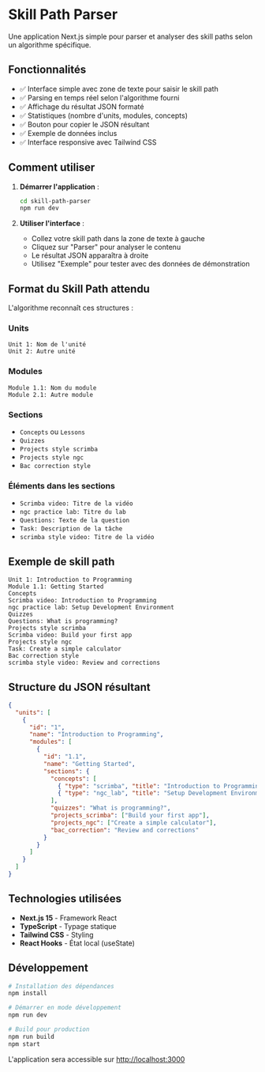 # Skill Path Parser

Une application Next.js simple pour parser et analyser des skill paths selon un algorithme spécifique.

## Fonctionnalités

- ✅ Interface simple avec zone de texte pour saisir le skill path
- ✅ Parsing en temps réel selon l'algorithme fourni
- ✅ Affichage du résultat JSON formaté
- ✅ Statistiques (nombre d'units, modules, concepts)
- ✅ Bouton pour copier le JSON résultant
- ✅ Exemple de données inclus
- ✅ Interface responsive avec Tailwind CSS

## Comment utiliser

1. **Démarrer l'application** :
   ```bash
   cd skill-path-parser
   npm run dev
   ```

2. **Utiliser l'interface** :
   - Collez votre skill path dans la zone de texte à gauche
   - Cliquez sur "Parser" pour analyser le contenu
   - Le résultat JSON apparaîtra à droite
   - Utilisez "Exemple" pour tester avec des données de démonstration

## Format du Skill Path attendu

L'algorithme reconnaît ces structures :

### Units
```
Unit 1: Nom de l'unité
Unit 2: Autre unité
```

### Modules
```
Module 1.1: Nom du module
Module 2.1: Autre module
```

### Sections
- `Concepts` ou `Lessons`
- `Quizzes`
- `Projects style scrimba`
- `Projects style ngc`
- `Bac correction style`

### Éléments dans les sections
- `Scrimba video: Titre de la vidéo`
- `ngc practice lab: Titre du lab`
- `Questions: Texte de la question`
- `Task: Description de la tâche`
- `scrimba style video: Titre de la vidéo`

## Exemple de skill path

```
Unit 1: Introduction to Programming
Module 1.1: Getting Started
Concepts
Scrimba video: Introduction to Programming
ngc practice lab: Setup Development Environment
Quizzes
Questions: What is programming?
Projects style scrimba
Scrimba video: Build your first app
Projects style ngc
Task: Create a simple calculator
Bac correction style
scrimba style video: Review and corrections
```

## Structure du JSON résultant

```json
{
  "units": [
    {
      "id": "1",
      "name": "Introduction to Programming",
      "modules": [
        {
          "id": "1.1",
          "name": "Getting Started",
          "sections": {
            "concepts": [
              { "type": "scrimba", "title": "Introduction to Programming" },
              { "type": "ngc_lab", "title": "Setup Development Environment" }
            ],
            "quizzes": "What is programming?",
            "projects_scrimba": ["Build your first app"],
            "projects_ngc": ["Create a simple calculator"],
            "bac_correction": "Review and corrections"
          }
        }
      ]
    }
  ]
}
```

## Technologies utilisées

- **Next.js 15** - Framework React
- **TypeScript** - Typage statique
- **Tailwind CSS** - Styling
- **React Hooks** - État local (useState)

## Développement

```bash
# Installation des dépendances
npm install

# Démarrer en mode développement
npm run dev

# Build pour production
npm run build
npm start
```

L'application sera accessible sur [http://localhost:3000](http://localhost:3000)
